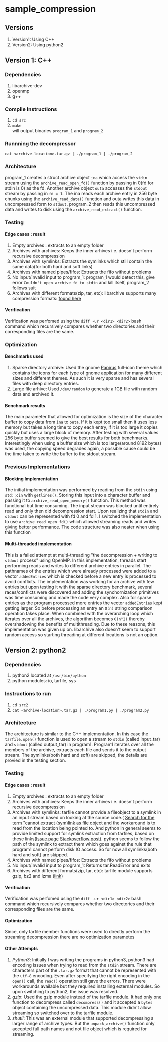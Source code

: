 # sample_compression

## Versions
1. Version1: Using C++
2. Version2: Using python2


## Version 1: C++
### Dependencies
1. libarchive-dev
2. openmp
3. g++

### Compile Instructions
1. `cd src`
2. `make` \
will output binaries `program_1` and `program_2`

### Runnning the decompressor
`cat <archive-location>.tar.gz | ./program_1 | ./program_2`

### Architecture
program_1 creates a struct archive object `ina` which access the `stdin` stream using the `archive_read_open_fd()` function by passing in 0(fd for stdin is 0) as the fd. Another archive object `outa` accesses the `stdout` stream by passing in `fd = 1`. The ina reads each archive entry in 256 byte chunks using the `archive_read_data()` function and outa writes this data in uncompressed form to `stdout`. program_2 then reads this uncompressed data and writes to disk using the `archive_read_extract()` function. 

### Testing
#### Edge cases : result
1. Empty archives : extracts to an empty folder
2. Archives with archives: Keeps the inner arhives i.e. doesn't perform recursive decompression
3. Archives with symlinks: Extracts the symlinks which still contain the same data(for both hard and soft links)
4. Archives with named pipes/fifos: Extracts the fifo without problems
5. No input/invalid input to program_1: program_1 would detect this, give error `Couldn't open archive fd to stdin` and kill itself, program_2 follows suit
6. Archives with different formats(zip, tar, etc): libarchive supports many compression formats: [found here](https://www.freebsd.org/cgi/man.cgi?query=archive_read_support_format_all&apropos=0&sektion=3&manpath=FreeBSD+12.2-RELEASE+and+Ports&arch=default&format=html )
#### Verification
Verification was perfomed using the `diff -ur <dir1> <dir2>` bash command which recursively compares whether two directories and their corresponding files are the same.

### Optimization
#### Benchmarks used
1. Sparse directory archive: Used the gnome [Papirus](https://www.gnome-look.org/s/Gnome/p/1166289) full-icon theme which contains the icons for each type of gnome application for many different sizes and different themes. As such it is very sparse and has several files with deep directory entries.
2. Large file arhive: Used `/dev/random` to generate a 1GB file with random data and archived it. 

#### Benchmark results
The main parameter that allowed for optimization is the size of the character buffer to copy data from `ina` to `outa`. If it is kept too small then it uses less memory but takes a long time to copy each entry, if it is too large it copies quickly but uses a large block of memory. After testing with several values 256 byte buffer seemed to give the best results for both benchmarks. Interestingly when using a buffer size which is too large(around 8192 bytes) was used, the copying speed degrades again, a possible cause could be the time taken to write the buffer to the stdout stream. 

### Previous Implementations
#### Blocking Implementation
The initial implementation was performed by reading from the `stdin` using `std::cin` with `getlines()`. Storing this input into a character buffer and passing it to `archive_read_open_memory()` function. This method was functional but time consuming. The input stream was blocked until entirely read and only then did decompression start. Upon realizing that `stdin` and `stdout` can be represented with fd 0 and fd 1. I switched the implementation to use `archive_read_open_fd()` which allowed streaming reads and writes giving better performance. The code structure was also neater when using this function

#### Multi-threaded implementation
This is a failed attempt at multi-threading "the decompression + writing to `stdout` process" using OpenMP. In this implementation, threads start performing reads and writes to different archive entries in parallel. The pathnames of the entries which were already processed were added to a vector `addedEntries` which is checked before a new entry is processed to avoid conflicts. The implementation was working for an archive with few entries but upon testing it with the sparse directory benchmark, several races/conflicts were discovered and adding the synchornization primitives was time consuming and made the code very complex. Also for sparse entries as the program processed more entries the vector `addedEntries` kept getting larger. So before processing an entry an `O(n)` string comparison operation takes place. When combined with the overarching loop which iterates over all the archives, the algorithm becomes `O(n^2)` thereby overshadowing the benefits of multithreading. Due to these reasons, this implementation was given up on.
libarchive also doesn't seem to support random access so starting threading at different locations is not an option.

## Version 2: python2
### Dependencies
1. python2 located at `/usr/bin/python`
2. python modules: io, tarfile, sys

### Instructions to run
1. `cd src2`
2. `cat <archive-location>.tar.gz | ./program1.py | ./program2.py`

### Architecture
The architecture is similar to the C++ implementation. In this case the `tarfile.open()` function is used to open a stream to `stdin` (called input_tar) and `stdout` (called output_tar) in program1. Program1 iterates over all the members of the archive, extracts each file and sends it to the output stream. The symlinks(both hard and soft) are skipped, the details are provied in the testing section. 

### Testing
#### Edge cases : result
1. Empty archives : extracts to an empty folder
2. Archives with archives: Keeps the inner arhives i.e. doesn't perform recursive decompression
3. Archives with symlinks: tarfile cannot provide a fileobject to a symlink in an input stream based on looking at the source code.( [Search for the term "cannot extract (sym)link as file object](https://duplicity.readthedocs.io/en/latest/_modules/tarfile.html) and the workaround is to read from the location being pointed to. And python in general seems to provide limited support for symlink extraction from tarfiles, based on these links([Issue page](https://bugs.python.org/issue35483) [Stackoverflow post](https://stackoverflow.com/questions/10060069/safely-extract-zip-or-tar-using-python)). python seems to follow the path of the symlink to extract them which goes against the rule that program1 cannot perform disk IO access. So for now all symlinks(both hard and soft) are skipped. 
4. Archives with named pipes/fifos: Extracts the fifo without problems
5. No input/invalid input to program_1: Returns tar.ReadError and exits
6. Archives with different formats(zip, tar, etc): tarfile module supports gzip, bz2 and lzma ([link](https://docs.python.org/3/library/tarfile.html))
#### Verification
Verification was perfomed using the `diff -ur <dir1> <dir2>` bash command which recursively compares whether two directories and their corresponding files are the same.

#### Optimization
Since, only tarfile member functions were used to directly perform the streaming decompression there are no optimization parametes

#### Other Attempts
1. *Python3*: Initially I was writing the programs in python3, python3 had encoding issues when trying to read from the `stdin` stream. There are characters part of the `.tar.gz` format that cannot be represented with the `utf-8` encoding. Even after specifying the right encoding in the `open()` call, the `read()` operation still gave the errors. There were workarounds available but they required installing external modules. So upon switching to python2, the issue was resolved.
2. *gzip*: Used the gzip module instead of the tarfile module. It had only one function to decompress called `decompress()` and it accepted a `bytes` object containing the uncompressed data. This module didn't allow streaming so switched over to the tarfile module.
3. *shutil*: This was an external module that supported decompressing a larger range of archive types. But the `unpack_archive()` function only accepted full path names and not file object which is required for streaming.
